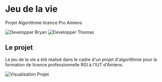 # **Jeu de la vie**
Projet Algorithmie licence Pro Amiens

![Developper Bryan](http://images.xelyos.fr/md_status/developper/Bryan.png) ![Developper Thomas](http://images.xelyos.fr/md_status/developper/Thomas.png)

## Le projet
Le jeu de la vie a été réalisé dans le cadre d'un projet d'algorithmie pour la formation de licence professionnelle RGI à l'IUT d'Amiens.

![Visualisation Projet](http://images.xelyos.fr/git/jeu-de-la-vie/preview.gif)
